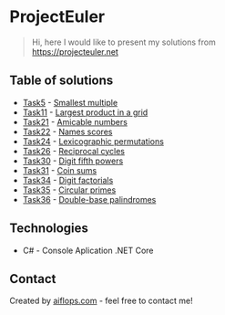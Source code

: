# ProjectEuler

> Hi, here I would like to present my solutions from https://projecteuler.net

## Table of solutions
* [Task5](https://github.com/aiflops/ProjectEuler/blob/master/Task5.cs) -   [Smallest multiple](https://projecteuler.net/problem=5)
* [Task11](https://github.com/aiflops/ProjectEuler/blob/master/Task11.cs) - [Largest product in a grid](https://projecteuler.net/problem=11)
* [Task21](https://github.com/aiflops/ProjectEuler/blob/master/Task21.cs) - [Amicable numbers](https://projecteuler.net/problem=21)
* [Task22](https://github.com/aiflops/ProjectEuler/blob/master/Task22.cs) - [Names scores](https://projecteuler.net/problem=22)
* [Task24](https://github.com/aiflops/ProjectEuler/blob/master/Task24.cs) - [Lexicographic permutations](https://projecteuler.net/problem=24)
* [Task26](https://github.com/aiflops/ProjectEuler/blob/master/Task26.cs) - [Reciprocal cycles](https://projecteuler.net/problem=26)
* [Task30](https://github.com/aiflops/ProjectEuler/blob/master/Task30.cs) - [Digit fifth powers](https://projecteuler.net/problem=30)
* [Task31](https://github.com/aiflops/ProjectEuler/blob/master/Task31.cs) - [Coin sums](https://projecteuler.net/problem=31)
* [Task34](https://github.com/aiflops/ProjectEuler/blob/master/Task34.cs) - [Digit factorials](https://projecteuler.net/problem=34)
* [Task35](https://github.com/aiflops/ProjectEuler/blob/master/Task35.cs) - [Circular primes](https://projecteuler.net/problem=35)
* [Task36](https://github.com/aiflops/ProjectEuler/blob/master/Task36.cs) - [Double-base palindromes](https://projecteuler.net/problem=36)

## Technologies
* C# - Console Aplication .NET Core

## Contact
Created by [aiflops.com](https://aiflops.com/pl/home/) - feel free to contact me!
